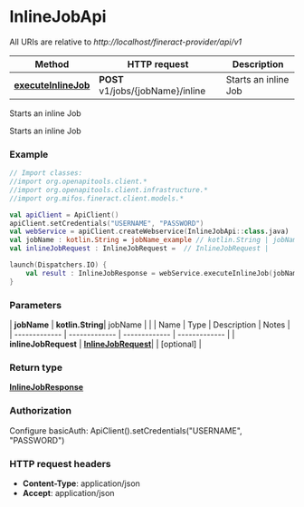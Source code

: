 # InlineJobApi

All URIs are relative to *http://localhost/fineract-provider/api/v1*

| Method | HTTP request | Description |
| ------------- | ------------- | ------------- |
| [**executeInlineJob**](InlineJobApi.md#executeInlineJob) | **POST** v1/jobs/{jobName}/inline | Starts an inline Job |



Starts an inline Job

Starts an inline Job

### Example
```kotlin
// Import classes:
//import org.openapitools.client.*
//import org.openapitools.client.infrastructure.*
//import org.mifos.fineract.client.models.*

val apiClient = ApiClient()
apiClient.setCredentials("USERNAME", "PASSWORD")
val webService = apiClient.createWebservice(InlineJobApi::class.java)
val jobName : kotlin.String = jobName_example // kotlin.String | jobName
val inlineJobRequest : InlineJobRequest =  // InlineJobRequest | 

launch(Dispatchers.IO) {
    val result : InlineJobResponse = webService.executeInlineJob(jobName, inlineJobRequest)
}
```

### Parameters
| **jobName** | **kotlin.String**| jobName | |
| Name | Type | Description  | Notes |
| ------------- | ------------- | ------------- | ------------- |
| **inlineJobRequest** | [**InlineJobRequest**](InlineJobRequest.md)|  | [optional] |

### Return type

[**InlineJobResponse**](InlineJobResponse.md)

### Authorization


Configure basicAuth:
    ApiClient().setCredentials("USERNAME", "PASSWORD")

### HTTP request headers

 - **Content-Type**: application/json
 - **Accept**: application/json

